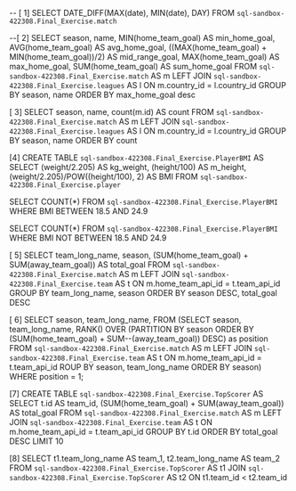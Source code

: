 -- [ 1] SELECT DATE_DIFF(MAX(date), MIN(date), DAY) FROM `sql-sandbox-422308.Final_Exercise.match` 
  

 
--[ 2]  SELECT season, name, MIN(home_team_goal) AS min_home_goal, AVG(home_team_goal) AS avg_home_goal,
  ((MAX(home_team_goal) + MIN(home_team_goal))/2) AS mid_range_goal, MAX(home_team_goal) AS max_home_goal,
  SUM(home_team_goal) AS sum_home_goal
  FROM `sql-sandbox-422308.Final_Exercise.match` AS m
   LEFT JOIN  `sql-sandbox-422308.Final_Exercise.leagues` AS l
    ON m.country_id = l.country_id
    GROUP BY season, name
    ORDER BY max_home_goal desc


 [ 3]  SELECT season, name, count(m.id) AS count
  FROM `sql-sandbox-422308.Final_Exercise.match` AS m
  LEFT JOIN  `sql-sandbox-422308.Final_Exercise.leagues` AS l
  ON m.country_id = l.country_id
  GROUP BY season, name
 ORDER BY count 

 [4] CREATE TABLE `sql-sandbox-422308.Final_Exercise.PlayerBMI`
    AS SELECT (weight/2.205) AS kg_weight, (height/100) AS m_height,
      (weight/2.205)/POW((height/100), 2) AS BMI
      FROM `sql-sandbox-422308.Final_Exercise.player`

   SELECT COUNT(*) FROM `sql-sandbox-422308.Final_Exercise.PlayerBMI` 
   WHERE BMI BETWEEN 18.5 AND 24.9

   SELECT COUNT(*) FROM `sql-sandbox-422308.Final_Exercise.PlayerBMI` 
   WHERE BMI NOT BETWEEN 18.5 AND 24.9


[ 5] SELECT team_long_name, season, (SUM(home_team_goal) + SUM(away_team_goal)) AS total_goal
  FROM `sql-sandbox-422308.Final_Exercise.match` AS m
LEFT JOIN  `sql-sandbox-422308.Final_Exercise.team` AS t
ON m.home_team_api_id = t.team_api_id
GROUP BY team_long_name, season
ORDER BY season DESC, total_goal DESC




[ 6] SELECT season, team_long_name, 
  FROM (SELECT season, team_long_name, RANK() OVER (PARTITION BY season ORDER BY (SUM(home_team_goal) + SUM--(away_team_goal)) DESC) as position FROM `sql-sandbox-422308.Final_Exercise.match` AS m
 LEFT JOIN  `sql-sandbox-422308.Final_Exercise.team` AS t
 ON m.home_team_api_id = t.team_api_id
 ROUP BY season, team_long_name
 ORDER BY season)
 WHERE position = 1;



[7]  CREATE TABLE `sql-sandbox-422308.Final_Exercise.TopScorer`
  AS SELECT t.id AS team_id, (SUM(home_team_goal) + SUM(away_team_goal)) AS total_goal
  FROM `sql-sandbox-422308.Final_Exercise.match` AS m
  LEFT JOIN  `sql-sandbox-422308.Final_Exercise.team` AS t
  ON m.home_team_api_id = t.team_api_id
  GROUP BY t.id
  ORDER BY total_goal DESC
  LIMIT 10

[8] SELECT t1.team_long_name AS team_1, t2.team_long_name AS team_2
  FROM `sql-sandbox-422308.Final_Exercise.TopScorer` AS t1
  JOIN `sql-sandbox-422308.Final_Exercise.TopScorer` AS t2
  ON t1.team_id < t2.team_id




